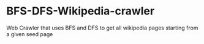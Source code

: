 # BFS-DFS-Wikipedia-crawler
Web Crawler that uses BFS and DFS to get all wikipedia pages starting from a given seed page
